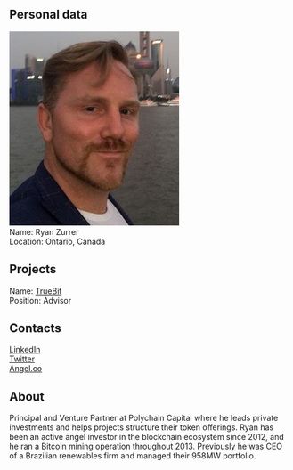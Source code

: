 ## Personal data
![ Ryan Zurrer photo](../people/photo/ryan_zurrer.jpg)  
Name: Ryan Zurrer   
Location: Ontario, Canada  
## Projects 
Name: [TrueBit](../projects/truebit.md)  
Position: Advisor
## Contacts
[LinkedIn](https://www.linkedin.com/in/ryan-zurrer-7a5a9a2/)   
[Twitter](https://twitter.com/rzurrer)  
[Angel.co](https://angel.co/rzurrer)
## About
Principal and Venture Partner at Polychain Capital where he leads private investments and helps projects structure their token offerings. Ryan has been an active angel investor in the blockchain ecosystem since 2012, and he ran a Bitcoin mining operation throughout 2013. Previously he was CEO of a Brazilian renewables firm and managed their 958MW portfolio.   